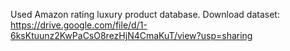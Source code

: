 Used Amazon rating luxury product database.
Download dataset: https://drive.google.com/file/d/1-6ksKtuunz2KwPaCsO8rezHjN4CmaKuT/view?usp=sharing
